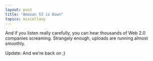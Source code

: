```yaml
---
layout: post
title: "Amazon S3 is Down"
topics: miscellany
---
```

And if you listen really carefully, you can hear thousands of Web 2.0 companies screaming. Strangely enough, uploads are running almost smoothly.

Update: And we're back on ;)